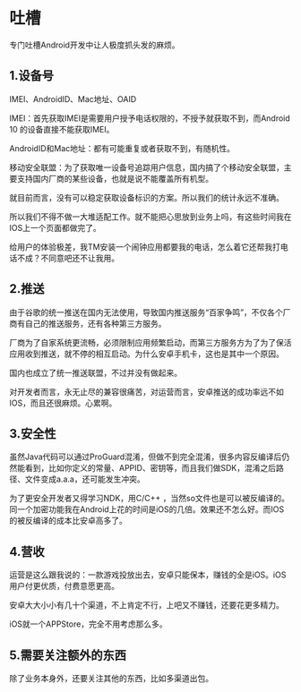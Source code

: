# 吐槽

专门吐槽Android开发中让人极度抓头发的麻烦。

## 1.设备号

IMEI、AndroidID、Mac地址、OAID

IMEI：首先获取IMEI是需要用户授予电话权限的，不授予就获取不到，而Android 10 的设备直接不能获取IMEI。

AndroidID和Mac地址：都有可能重复或者获取不到，有随机性。

移动安全联盟：为了获取唯一设备号追踪用户信息，国内搞了个移动安全联盟，主要支持国内厂商的某些设备，也就是说不能覆盖所有机型。

就目前而言，没有可以稳定获取设备标识的方案。所以我们的统计永远不准确。

所以我们不得不做一大堆适配工作。就不能把心思放到业务上吗，有这些时间我在IOS上一个页面都做完了。

给用户的体验极差，我TM安装一个闹钟应用都要我的电话，怎么着它还帮我打电话不成？不同意吧还不让我用。

## 2.推送

由于谷歌的统一推送在国内无法使用，导致国内推送服务“百家争鸣”，不仅各个厂商有自己的推送服务，还有各种第三方服务。

厂商为了自家系统更流畅，必须限制应用频繁启动，而第三方服务方为了为了保活应用收到推送，就不停的相互启动。为什么安卓手机卡，这也是其中一个原因。

国内也成立了统一推送联盟，不过并没有做起来。

对开发者而言，永无止尽的兼容很痛苦，对运营而言，安卓推送的成功率远不如IOS，而且还很麻烦。心累啊。

## 3.安全性

虽然Java代码可以通过ProGuard混淆，但做不到完全混淆，很多内容反编译后仍然能看到，比如你定义的常量、APPID、密钥等，而且我们做SDK，混淆之后路径、文件变成a.a.a，还可能发生冲突。

为了更安全开发者又得学习NDK，用C/C++ ，当然so文件也是可以被反编译的。同一个加密功能我在Android上花的时间是iOS的几倍。效果还不怎么好。而IOS的被反编译的成本比安卓高多了。

## 4.营收

运营是这么跟我说的：一款游戏投放出去，安卓只能保本，赚钱的全是iOS。iOS用户付更优质，付费意愿更高。

安卓大大小小有几十个渠道，不上肯定不行，上吧又不赚钱，还要花更多精力。

iOS就一个APPStore，完全不用考虑那么多。

## 5.需要关注额外的东西

除了业务本身外，还要关注其他的东西，比如多渠道出包。

